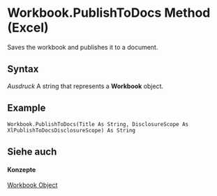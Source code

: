 
# Workbook.PublishToDocs Method (Excel)

Saves the workbook and publishes it to a document.


## Syntax

 _Ausdruck_ A string that represents a **Workbook** object.


## Example


```
Workbook.PublishToDocs(Title As String, DisclosureScope As XlPublishToDocsDisclosureScope) As String
```


## Siehe auch


#### Konzepte


[Workbook Object](8c00aa60-c974-eed3-0812-3c9625eb0d4c.md)